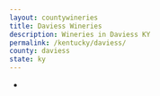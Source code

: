 ```yaml
---
layout: countywineries
title: Daviess Wineries
description: Wineries in Daviess KY
permalink: /kentucky/daviess/
county: daviess
state: ky
---
```

-
